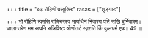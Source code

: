 +++
title = "०३ रोहिणीं प्रत्युक्तिः"
rasas = ["शृङ्गारः"]

+++
भो रोहिणि त्वमसि रात्रिचरस्य भार्याथैनं निवारय पतिं सखि दुर्निवारम्।  
जालान्तरेण मम सद्मनि सन्निविष्टः श्रोणीतटं स्पृशति किं कुलधर्म एषः॥ 49 ॥  